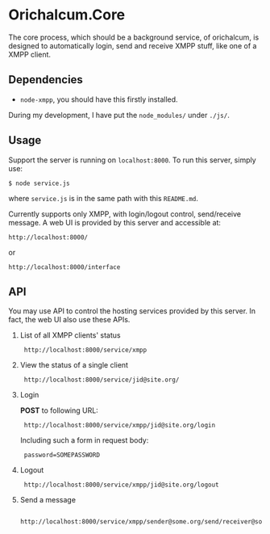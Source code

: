 Orichalcum.Core
===============

The core process, which should be a background service, of orichalcum, is
designed to automatically login, send and receive XMPP stuff, like one of a
XMPP client.

Dependencies
------------

* `node-xmpp`, you should have this firstly installed.

During my development, I have put the `node_modules/` under `./js/`.

Usage
-----

Support the server is running on `localhost:8000`. To run this server, simply
use:

    $ node service.js

where `service.js` is in the same path with this `README.md`.

Currently supports only XMPP, with login/logout control, send/receive message.
A web UI is provided by this server and accessible at: 

    http://localhost:8000/

or

    http://localhost:8000/interface

API
---

You may use API to control the hosting services provided by this server. In
fact, the web UI also use these APIs.

1. List of all XMPP clients' status

        http://localhost:8000/service/xmpp

2. View the status of a single client

        http://localhost:8000/service/jid@site.org/

3. Login

    **POST** to following URL:
    
        http://localhost:8000/service/xmpp/jid@site.org/login

    Including such a form in request body:

        password=SOMEPASSWORD

4. Logout

        http://localhost:8000/service/xmpp/jid@site.org/logout

5. Send a message

        http://localhost:8000/service/xmpp/sender@some.org/send/receiver@some.com


